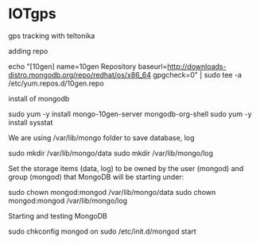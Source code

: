 # IOTgps
gps tracking with teltonika

adding repo

echo "[10gen]
name=10gen Repository
baseurl=http://downloads-distro.mongodb.org/repo/redhat/os/x86_64
gpgcheck=0" | sudo tee -a /etc/yum.repos.d/10gen.repo

install of mongodb

sudo yum -y install mongo-10gen-server mongodb-org-shell
sudo yum -y install sysstat

We are using /var/lib/mongo folder to save database, log

sudo mkdir /var/lib/mongo/data
sudo mkdir /var/lib/mongo/log

Set the storage items (data, log) to be owned by the user (mongod) and group (mongod) that MongoDB will be starting under:

sudo chown mongod:mongod /var/lib/mongo/data
sudo chown mongod:mongod /var/lib/mongo/log

Starting and testing MongoDB

sudo chkconfig mongod on
sudo /etc/init.d/mongod start